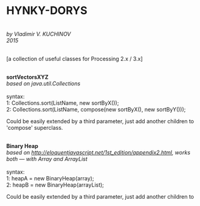 <h1><b>HYNKY-DORYS</b></h1><br>
<i>by Vladimir V. KUCHINOV<br>
2015</i><br><br>

[a collection of useful classes for Processing 2.x / 3.x]<br><br>

<b>sortVectorsXYZ</b><br>
<i>based on java.util.Collections</i><br><br>
syntax:<br>
1: Collections.sort(ListName, new sortByX());<br>
2: Collections.sort(ListName, compose(new sortByX(), new sortByY()));<br>
	     
Could be easily extended by a third parameter, just add another children to<br>
'compose' superclass.<br><br>

<b>Binary Heap</b><br>
<i>based on http://eloquentjavascript.net/1st_edition/appendix2.html, works both — with Array and ArrayList</i><br><br>
syntax:<br>
1: heapA = new BinaryHeap(array);<br>
2: heapB = new BinaryHeap(arrayList);<br>

Could be easily extended by a third parameter, just add another children to<br>


